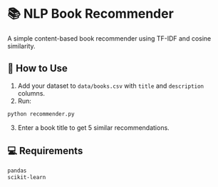 # 📚 NLP Book Recommender

A simple content-based book recommender using TF-IDF and cosine similarity.

## 🔧 How to Use

1. Add your dataset to `data/books.csv` with `title` and `description` columns.
2. Run:

```bash
python recommender.py
```

3. Enter a book title to get 5 similar recommendations.

## 💻 Requirements

```bash
pandas
scikit-learn
```
